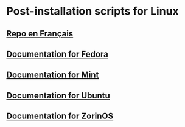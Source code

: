 # Post-installation scripts for Linux

## [Repo en Français](https://github.com/Loanbrwsk1/FR_Script_de_post_installation_Linux)

## [Documentation for Fedora](https://loanbrwsk1.github.io/Documentations_of_projects/en/script-post-installation-for-fedora.html)

## [Documentation for Mint](https://loanbrwsk1.github.io/Documentations_of_projects/en/script-post-installation-for-mint.html)

## [Documentation for Ubuntu](https://loanbrwsk1.github.io/Documentations_of_projects/en/script-post-installation-for-ubuntu.html)

## [Documentation for ZorinOS](https://loanbrwsk1.github.io/Documentations_of_projects/en/script-post-installation-for-zorinos.html)
